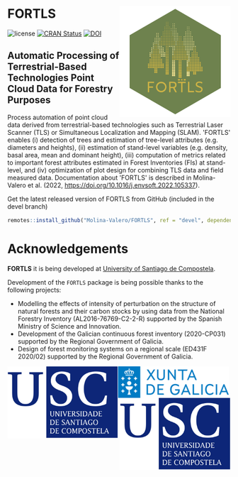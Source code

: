 <!-- README.md is generated from README.Rmd. Please edit that file -->

# FORTLS <img src="man/figures/logo.png" align="right" alt="" width="250" />

<!-- badges: start -->

![license](https://img.shields.io/badge/Licence-GPL--3-blue.svg)
[![CRAN Status](https://www.r-pkg.org/badges/version/FORTLS)](https://cran.r-project.org/package=FORTLS)
[![DOI](https://zenodo.org/badge/DOI/10.3390/IECF2020-08066.svg)](https://doi.org/10.1016/j.envsoft.2022.105337)

<!-- badges: end -->

## Automatic Processing of Terrestrial-Based Technologies Point Cloud Data for Forestry Purposes
Process automation of point cloud data derived from terrestrial-based technologies such as Terrestrial Laser Scanner (TLS) or Simultaneous Localization and Mapping (SLAM). 'FORTLS' enables (i) detection of trees and estimation of tree-level attributes (e.g. diameters and heights), (ii) estimation of stand-level variables (e.g. density, basal area, mean and dominant height), (iii) computation of metrics related to important forest attributes estimated in Forest Inventories (FIs) at stand-level, and (iv) optimization of plot design for combining TLS data and field measured data. Documentation about 'FORTLS' is described in Molina-Valero et al. (2022, <https://doi.org/10.1016/j.envsoft.2022.105337>).

Get the latest released version of FORTLS from GitHub (included in the devel branch)

```r
remotes::install_github("Molina-Valero/FORTLS", ref = "devel", dependencies = TRUE)
```

# Acknowledgements 

**FORTLS** it is being developed at [University of Santiago de Compostela](https://www.usc.gal/en).

Development of the `FORTLS` package is being possible thanks to the following projects:

* Modelling the effects of intensity of perturbation on the structure of natural forests and their carbon stocks by using data from the National Forestry Inventory (AL2016-76769-C2-2-R) supported by the Spanish Ministry of Science and Innovation.
* Development of the Galician continuous forest inventory (2020-CP031) supported by the Regional Government of Galicia.
* Design of forest monitoring systems on a regional scale (ED431F 2020/02) supported by the Regional Government of Galicia.

<img src="man/figures/logo_ux.jpg" align="left" alt="" width="250" />
<img src="man/figures/xunta.png" align="center" alt="" width="250" />
<img src="man/figures/logo_ux.jpg" align="right" alt="" width="250" />

